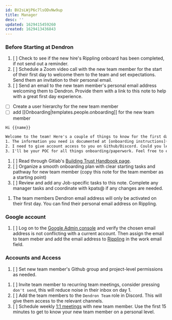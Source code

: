 ```yaml
---
id: BV2sLWjP6c7lsODvNw9up
title: Manager
desc: ''
updated: 1629415459260
created: 1629413436843
---
```


### Before Starting at Dendron

1. [ ] Check to see if the new hire's Rippling onboard has been completed, if not send out a reminder.
1. [ ] Schedule a Zoom video call with the new team member for the start of their first day to welcome them to the team and set expectations. Send them an invitation to their personal email.
1. [ ] Send an email to the new team member's personal email address welcoming them to Dendron. Provide them with a link to this note to help with a great first day experience.
- [ ] Create a user hierarchy for the new team member
- [ ] add [[Onboarding|templates.people.onboarding]] for the new team member

```eml
Hi {{name}}

Welcome to the team! Here's a couple of things to know for the first day:
1. The information you need is documented at [onboarding instructions](https://handbook.dendron.so/notes/09a34445-345d-42c9-b82b-6f6691aed668.html) as well as the detailed [onboarding checklist](https://handbook.dendron.so/notes/c6b422a5-204a-41dd-8e47-f0b736160790.html). If you see anything that's confusing or doesn't seem like it applies, please reach out and I can work with you to get that piece updated/documented better.
2. I need to give account access to you on Github/Discord. Could you let me know your ID's so I can do that?
3. I'll be your POC for all things onboarding/paperwork. Feel free to email or discord chat me (<discord alias>).
```

1. [ ] Read through Gitlab's [Building Trust Handbook page](https://about.gitlab.com/handbook/people-group/learning-and-development/building-trust/).
1. [ ] Organize a smooth onboarding plan with clear starting tasks and pathway for new team member (copy this note for the team member as a starting point)
1. [ ] Review and add any Job-specific tasks to this note. Complete any manager tasks and coordinate with kpats@ if any changes are needed.

<!--Full time only -->

1. The team members Dendron email address will only be activated on their first day. You can find their personal email address on Rippling.

### Google account

<!--Full time only -->

1.  [ ] Log on to the [Google Admin console](https://admin.google.com/ac/users) and verify the chosen email address is not conflicting with a current account. Then assign the email to team meber and add the email address to [Rippling](https://app.rippling.com/dashboard) in the work email field.

### Accounts and Access

1. [ ] Set new team member's Github group and project-level permissions as needed.

<!-- Full time -->

1. [ ] Invite team member to recurring team meetings, consider pressing `don't send`, this will reduce noise in their inbox on day 1.
1. [ ] Add the team members to the `Dendron Team` role in Discord. This will give them access to the relevant channels.
1. [ ] Schedule weekly [1:1 meetings](https://about.gitlab.com/handbook/leadership/1-1/) with new team member. Use the first 15 minutes to get to know your new team member on a personal level.

